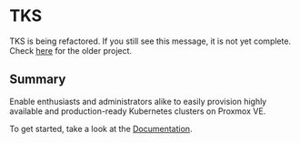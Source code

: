 # TKS

TKS is being refactored. If you still see this message, it is not yet complete. Check [here](https://github.com/zimmertr/Bootstrap-Kubernetes-with-QEMU) for the older project.

## Summary

Enable enthusiasts and administrators alike to easily provision highly available and production-ready Kubernetes clusters on Proxmox VE. 

To get started, take a look at the [Documentation](https://github.com/zimmertr/TKS-Documentation/).

